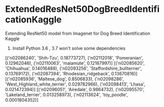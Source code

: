 # ExtendedResNet50DogBreedIdentificationKaggle
Extending ResNet50 model from Imagenet for Dog Breed Identification Kaggle

1. Install Python 3.6 , 3.7 won't solve some dependencies

[('n02086240', 'Shih-Tzu', 0.18773727), ('n02112018', 'Pomeranian', 0.12962046), ('n02110063', 'malamute', 0.12187997)]
[('n02085620', 'Chihuahua', 0.14016488), ('n02093256', 'Staffordshire_bullterrier', 0.13769172), ('n02087394', 'Rhodesian_ridgeback', 0.13670816)]
[('n02085936', 'Maltese_dog', 0.8506833), ('n02098286', 'West_Highland_white_terrier', 0.029782966), ('n02098413', 'Lhasa', 0.021472394)]
[('n02096051', 'Airedale', 0.9864732), ('n02095570', 'Lakeland_terrier', 0.013258973), ('n02113624', 'toy_poodle', 0.0001804352)]
